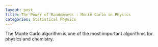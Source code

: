 ```yaml
---
layout: post
title: The Power of Randomness : Monte Carlo in Physics
categories: Statistical Physics
---
```


The Monte Carlo algorithm is one of the most important algorithms for physics and chemistry.
